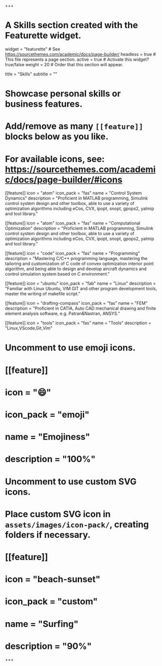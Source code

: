 +++
# A Skills section created with the Featurette widget.
widget = "featurette"  # See https://sourcethemes.com/academic/docs/page-builder/
headless = true  # This file represents a page section.
active = true  # Activate this widget? true/false
weight = 20  # Order that this section will appear.

title = "Skills"
subtitle = ""

# Showcase personal skills or business features.
# 
# Add/remove as many `[[feature]]` blocks below as you like.
# 
# For available icons, see: https://sourcethemes.com/academic/docs/page-builder/#icons

[[feature]]
  icon = "atom"
  icon_pack = "fas"
  name = "Control System Dynamics"
  description = "Proficient in MATLAB programming, Simulink control system design and other toolbox, able to use a variety of optimization algorithms including eCos, CVX, ipopt, snopt, gpops2, yalmip and tool library."
  
[[feature]]
  icon = "atom"
  icon_pack = "fas"
  name = "Computational Optimization"
  description = "Proficient in MATLAB programming, Simulink control system design and other toolbox, able to use a variety of optimization algorithms including eCos, CVX, ipopt, snopt, gpops2, yalmip and tool library."

[[feature]]
  icon = "code"
  icon_pack = "fas"
  name = "Programming"
  description = "Mastering C/C++ programming language, mastering the tailoring and customization of C code of convex optimization interior point algorithm, and being able to design and develop aircraft dynamics and control simulation system based on C environment."  
  
[[feature]]
  icon = "ubuntu"
  icon_pack = "fab"
  name = "Linux"
  description = "Familiar with Linux Ubuntu, VIM GIT and other program development tools, master the writing of makefile script."
  
[[feature]]
  icon = "drafting-compass"
  icon_pack = "fas"
  name = "FEM"
  description = "Proficient in CATIA, Auto CAD mechanical drawing and finite element analysis software, e.g. Patran&Nastran, ANSYS."  

[[feature]]
  icon = "tools"
  icon_pack = "fas"
  name = "Tools"
  description = "Linux,VScode,Git,Vim"  

# Uncomment to use emoji icons.
# [[feature]]
#  icon = ":smile:"
#  icon_pack = "emoji"
#  name = "Emojiness"
#  description = "100%"  

# Uncomment to use custom SVG icons.
# Place custom SVG icon in `assets/images/icon-pack/`, creating folders if necessary.
# [[feature]]
#  icon = "beach-sunset"
#  icon_pack = "custom"
#  name = "Surfing"
#  description = "90%"

+++
